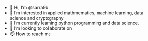 - 👋 Hi, I’m @sarra9b
- 👀 I’m interested in applied mathmematics, machine learning, data science and cryptography
- 🌱 I’m currently learning python programming and data science.
- 💞️ I’m looking to collaborate on 
- 📫 How to reach me

<!---
sarra9b/sarra9b is a ✨ special ✨ repository because its `README.md` (this file) appears on your GitHub profile.
You can click the Preview link to take a look at your changes.
--->
